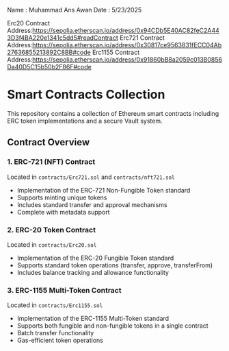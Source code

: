 Name : Muhammad Ans Awan
Date : 5/23/2025

Erc20 Contract Address:https://sepolia.etherscan.io/address/0x94CDb5E40AC82feC2A443D3f4BA220e1341c5dd5#readContract
Erc721 Contract Address:https://sepolia.etherscan.io/address/0x30817ce9563831fECC04Ab27636855213892C8BB#code
Erc1155 Contract Address:https://sepolia.etherscan.io/address/0x91860bB8a2059c013B0856Da40D5C15b50b2F86F#code

# Smart Contracts Collection


This repository contains a collection of Ethereum smart contracts including ERC token implementations and a secure Vault system.

## Contract Overview

### 1. ERC-721 (NFT) Contract
Located in `contracts/Erc721.sol` and `contracts/nft721.sol`
- Implementation of the ERC-721 Non-Fungible Token standard
- Supports minting unique tokens
- Includes standard transfer and approval mechanisms
- Complete with metadata support

### 2. ERC-20 Token Contract
Located in `contracts/Erc20.sol`
- Implementation of the ERC-20 Fungible Token standard
- Supports standard token operations (transfer, approve, transferFrom)
- Includes balance tracking and allowance functionality

### 3. ERC-1155 Multi-Token Contract
Located in `contracts/Erc1155.sol`
- Implementation of the ERC-1155 Multi-Token standard
- Supports both fungible and non-fungible tokens in a single contract
- Batch transfer functionality
- Gas-efficient token operations

